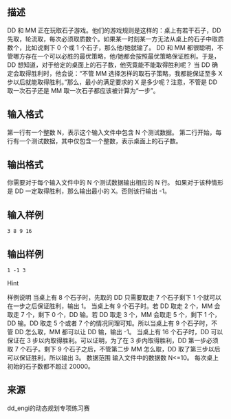 ## 描述

DD 和 MM 正在玩取石子游戏。他们的游戏规则是这样的：桌上有若干石子，DD 先取，轮流取，每次必须取质数个。如果某一时刻某一方无法从桌上的石子中取质数个，比如说剩下 0 个或 1 个石子，那么他/她就输了。 DD 和 MM 都很聪明，不管哪方存在一个可以必胜的最优策略，他/她都会按照最优策略保证胜利。于是，DD 想知道，对于给定的桌面上的石子数，他究竟能不能取得胜利呢？ 当 DD 确定会取得胜利时，他会说：“不管 MM 选择怎样的取石子策略，我都能保证至多 X 步以后就能取得胜利。”那么，最小的满足要求的 X 是多少呢？注意，不管是 DD 取一次石子还是 MM 取一次石子都应该被计算为“一步”。 

## 输入格式

第一行有一个整数 N，表示这个输入文件中包含 N 个测试数据。 第二行开始，每行有一个测试数据，其中仅包含一个整数，表示桌面上的石子数。 

## 输出格式

你需要对于每个输入文件中的 N 个测试数据输出相应的 N 行。 如果对于该种情形是 DD 一定取得胜利，那么输出最小的 X。否则该行输出 -1。 

## 输入样例

```plaintext
3 8 9 16 
```

## 输出样例

```plaintext
1 -1 3 
```

Hint

样例说明 当桌上有 8 个石子时，先取的 DD 只需要取走 7 个石子剩下 1 个就可以在一步之后保证胜利，输出 1。 当桌上有 9 个石子时。若 DD 取走 2 个，MM 会取走 7 个，剩下 0 个，DD 输。若 DD 取走 3 个，MM 会取走 5 个，剩下 1 个，DD 输。DD 取走 5 个或者 7 个的情况同理可知。所以当桌上有 9 个石子时，不管 DD 怎么取，MM 都可以让 DD 输，输出 -1。 当桌上有 16 个石子时，DD 可以保证在 3 步以内取得胜利。可以证明，为了在 3 步内取得胜利，DD 第一步必须取 7 个石子。剩下 9 个石子之后，不管第二步 MM 怎么取，DD 取了第三步以后可以保证胜利，所以输出 3。 数据范围 输入文件中的数据数 N<=10。 每次桌上初始的石子数都不超过 20000。 

## 来源

dd_engi的动态规划专项练习赛

